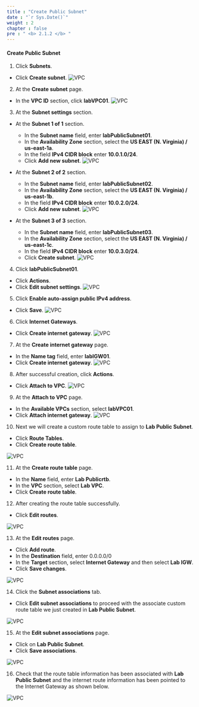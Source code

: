 ```yaml
---
title : "Create Public Subnet"
date : "`r Sys.Date()`"
weight : 2
chapter : false
pre : " <b> 2.1.2 </b> "
---
```


#### Create Public Subnet

1. Click **Subnets**.
  + Click **Create subnet**.
  ![VPC](/images/2.prerequisite/ws01-createvpc03.png)

2. At the **Create subnet** page.
  + In the **VPC ID** section, click **labVPC01**.
  ![VPC](/images/2.prerequisite/ws01-createvpc04.png)

3. At the **Subnet settings** section.
  - At the **Subnet 1 of 1** section.
    + In the **Subnet name** field, enter **labPublicSubnet01**.
    + In the **Availability Zone** section, select the **US EAST (N. Virginia) / us-east-1a**.
    + In the field **IPv4 CIDR block** enter **10.0.1.0/24**.
    + Click **Add new subnet**.
    ![VPC](/images/2.prerequisite/ws01-createvpc05.png)

  - At the **Subnet 2 of 2** section.
    + In the **Subnet name** field, enter **labPublicSubnet02**.
    + In the **Availability Zone** section, select the **US EAST (N. Virginia) / us-east-1b**.
    + In the field **IPv4 CIDR block** enter **10.0.2.0/24**.
    + Click **Add new subnet**.
    ![VPC](/images/2.prerequisite/ws01-createvpc06.png)

  - At the **Subnet 3 of 3** section.
    + In the **Subnet name** field, enter **labPublicSubnet03**.
    + In the **Availability Zone** section, select the **US EAST (N. Virginia) / us-east-1c**.
    + In the field **IPv4 CIDR block** enter **10.0.3.0/24**.
    + Click **Create subnet**.
    ![VPC](/images/2.prerequisite/ws01-createvpc07.png)

4. Click **labPublicSubnet01**.
  + Click **Actions**.
  + Click **Edit subnet settings**.
  ![VPC](/images/2.prerequisite/ws01-createvpc08.png)

5. Click **Enable auto-assign public IPv4 address**.
  + Click **Save**.
  ![VPC](/images/2.prerequisite/ws01-createvpc09.png)

6. Click **Internet Gateways**.
  + Click **Create internet gateway**.
  ![VPC](/images/2.prerequisite/ws01-createvpc10.png)

7. At the **Create internet gateway** page.
  + In the **Name tag** field, enter **labIGW01**.
  + Click **Create internet gateway**.
  ![VPC](/images/2.prerequisite/ws01-createvpc11.png)

8. After successful creation, click **Actions**.
  + Click **Attach to VPC**.
  ![VPC](/images/2.prerequisite/ws01-createvpc12.png)

9. At the **Attach to VPC** page.
  + In the **Available VPCs** section, select **labVPC01**.
  + Click **Attach internet gateway**.
  ![VPC](/images/2.prerequisite/ws01-createvpc13.png)

10. Next we will create a custom route table to assign to **Lab Public Subnet**.
  + Click **Route Tables**.
  + Click **Create route table**.

![VPC](/images/2.prerequisite/011-creatertb.png)

11. At the **Create route table** page.
  + In the **Name** field, enter **Lab Publicrtb**.
  + In the **VPC** section, select **Lab VPC**.
  + Click **Create route table**.

12. After creating the route table successfully.
  + Click **Edit routes**.
  
![VPC](/images/2.prerequisite/012-creatertb.png)

13. At the **Edit routes** page.
  + Click **Add route**.
  + In the **Destination** field, enter 0.0.0.0/0
  + In the **Target** section, select **Internet Gateway** and then select **Lab IGW**.
  + Click **Save changes**.

![VPC](/images/2.prerequisite/013-creatertb.png)

14. Click the **Subnet associations** tab.
  + Click **Edit subnet associations** to proceed with the associate custom route table we just created in **Lab Public Subnet**.


![VPC](/images/2.prerequisite/014-creatertb.png)

15. At the **Edit subnet associations** page.
  + Click on **Lab Public Subnet**.
  + Click **Save associations**.

![VPC](/images/2.prerequisite/015-creatertb.png)

16. Check that the route table information has been associated with **Lab Public Subnet** and the internet route information has been pointed to the Internet Gateway as shown below.

![VPC](/images/2.prerequisite/016-creatertb.png)